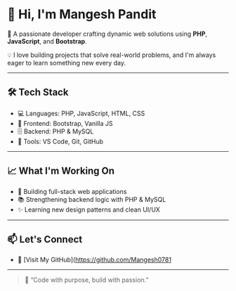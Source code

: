 # 👋 Hi, I'm Mangesh Pandit

🚀 A passionate developer crafting dynamic web solutions using **PHP**, **JavaScript**, and **Bootstrap**.

💡 I love building projects that solve real-world problems, and I'm always eager to learn something new every day.

---

## 🛠️ Tech Stack

- 💻 Languages: PHP, JavaScript, HTML, CSS
- 🎨 Frontend: Bootstrap, Vanilla JS
- 🗄️ Backend: PHP & MySQL
- 🧰 Tools: VS Code, Git, GitHub

---

## 📈 What I'm Working On

- 🔧 Building full-stack web applications
- 📚 Strengthening backend logic with PHP & MySQL
- ✨ Learning new design patterns and clean UI/UX

---

## 📫 Let's Connect

- 💼 [Visit My GitHub](https://github.com/Mangesh0781

---

> 💬 “Code with purpose, build with passion.”  